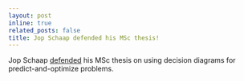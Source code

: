 ```yaml
---
layout: post
inline: true
related_posts: false
title: Jop Schaap defended his MSc thesis!
---
```


Jop Schaap [defended](https://repository.tudelft.nl/record/uuid:36f6961f-4494-43ad-be11-f120ffced3db) his MSc thesis on using decision diagrams for predict-and-optimize problems.
